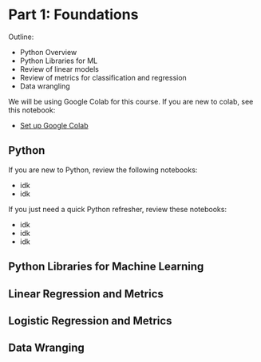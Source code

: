 # Part 1: Foundations


Outline:

* Python Overview
* Python Libraries for ML
* Review of linear models
* Review of metrics for classification and regression
* Data wrangling

We will be using Google Colab for this course. If you are new to colab, see this notebook:

* [Set up Google Colab](https://drive.google.com/file/d/10bF_OYgOkKT2XPGL-Q7k37QzB_12CJ5z/view?usp=sharing)

## Python 

If you are new to Python, review the following notebooks:

* idk
* idk

If you just need a quick Python refresher, review these notebooks:

* idk
* idk
* idk

## Python Libraries for Machine Learning

## Linear Regression and Metrics

## Logistic Regression and Metrics

## Data Wranging

